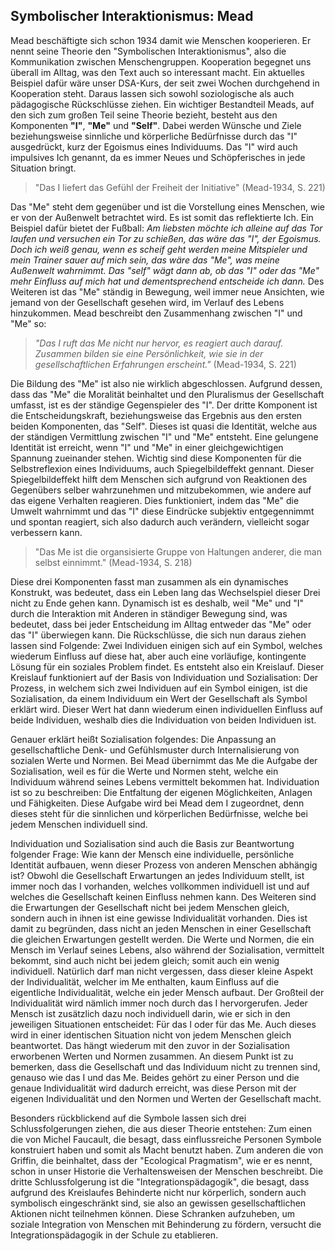 ## Symbolischer Interaktionismus: Mead

Mead beschäftigte sich schon 1934 damit wie Menschen kooperieren. Er nennt seine Theorie den "Symbolischen Interaktionismus", also die Kommunikation zwischen Menschengruppen. Kooperation begegnet uns überall im Alltag, was den Text auch so interessant macht. Ein aktuelles Beispiel dafür wäre unser DSA-Kurs, der seit zwei Wochen durchgehend in Kooperation steht.
Daraus lassen sich sowohl soziologische als auch pädagogische Rückschlüsse ziehen.
Ein wichtiger Bestandteil Meads, auf den sich zum großen Teil seine Theorie bezieht, besteht aus den Komponenten **"I"**, **"Me"** und **"Self"**.
Dabei werden Wünsche und Ziele beziehungsweise sinnliche und körperliche Bedürfnisse durch das "I" ausgedrückt, kurz der Egoismus eines Individuums.
Das "I" wird auch impulsives Ich genannt, da es immer Neues und Schöpferisches in jede Situation bringt.
>"Das I liefert das Gefühl der Freiheit der Initiative" (Mead-1934, S. 221)

Das "Me" steht dem gegenüber und ist die Vorstellung eines Menschen, wie er von der Außenwelt betrachtet wird.
Es ist somit das reflektierte Ich.
Ein Beispiel dafür bietet der Fußball: *Am liebsten möchte ich alleine auf das Tor laufen und versuchen ein Tor zu schießen, das wäre das "I", der Egoismus. Doch ich weiß genau, wenn es scheif geht werden meine Mitspieler und mein Trainer sauer auf mich sein, das wäre das "Me", was meine Außenwelt wahrnimmt. Das "self" wägt dann ab, ob das "I" oder das "Me" mehr Einfluss auf mich hat und dementsprechend entscheide ich dann.*
Des Weiteren ist das "Me" ständig in Bewegung, weil immer neue Ansichten, wie jemand von der Gesellschaft gesehen wird, im Verlauf des Lebens hinzukommen. Mead beschreibt den Zusammenhang zwischen "I" und "Me" so:

>*"Das I ruft das Me nicht nur hervor, es reagiert auch darauf.
> Zusammen bilden sie eine Persönlichkeit, wie sie in der gesellschaftlichen Erfahrungen erscheint."*
> (Mead-1934, S. 221)

Die Bildung des "Me" ist also nie wirklich abgeschlossen.
Aufgrund dessen, dass das "Me" die Moralität beinhaltet und den Pluralismus der Gesellschaft umfasst, ist es der ständige Gegenspieler des "I".
Der dritte Komponent ist die Entscheidungskraft, beziehungsweise das Ergebnis aus den ersten beiden Komponenten, das "Self".
Dieses ist quasi die Identität, welche aus der ständigen Vermittlung zwischen "I" und "Me" entsteht.
Eine gelungene Identität ist erreicht, wenn "I" und "Me" in einer gleichgewichtigen Spannung zueinander stehen.
Wichtig sind diese Komponenten für die Selbstreflexion eines Individuums, auch Spiegelbildeffekt gennant.
Dieser Spiegelbildeffekt hilft dem Menschen sich aufgrund von Reaktionen des Gegenübers selber wahrzunehmen und mitzubekommen, wie andere auf das eigene Verhalten reagieren.
Dies funktioniert, indem das "Me" die Umwelt wahrnimmt und das "I" diese Eindrücke subjektiv entgegennimmt und spontan reagiert, sich also dadurch auch verändern, vielleicht sogar verbessern kann.

>"Das Me ist die organsisierte Gruppe von Haltungen anderer, die man selbst einnimmt."
> (Mead-1934, S. 218)

Diese drei Komponenten fasst man zusammen als ein dynamisches Konstrukt, was bedeutet, dass ein Leben lang das Wechselspiel dieser Drei nicht zu Ende gehen kann.
Dynamisch ist es deshalb, weil "Me" und "I" durch die Interaktion mit Anderen in ständiger Bewegung sind, was bedeutet, dass bei jeder Entscheidung im Alltag entweder das "Me" oder das "I" überwiegen kann.
Die Rückschlüsse, die sich nun daraus ziehen lassen sind Folgende:
Zwei Individuen einigen sich auf ein Symbol, welches wiederum Einfluss auf diese hat, aber auch eine vorläufige, kontingente Lösung für ein soziales Problem findet.
Es entsteht also ein Kreislauf.
Dieser Kreislauf funktioniert auf der Basis von Individuation und Sozialisation:
Der Prozess, in welchem sich zwei Individuen auf ein Symbol einigen, ist die Sozialisation, da einem Individuum ein Wert der Gesellschaft als Symbol erklärt wird.
Dieser Wert hat dann wiederum einen individuellen Einfluss auf beide Individuen, weshalb dies die Individuation von beiden Individuen ist.

Genauer erklärt heißt Sozialisation folgendes:
Die Anpassung an gesellschaftliche Denk- und Gefühlsmuster durch Internalisierung von sozialen Werte und Normen.
Bei Mead übernimmt das Me die Aufgabe der Sozialisation, weil es für die Werte und Normen steht, welche ein Individuum während seines Lebens vermittelt bekommen hat.
Individuation ist so zu beschreiben:
Die Entfaltung der eigenen Möglichkeiten, Anlagen und Fähigkeiten.
Diese Aufgabe wird bei Mead dem I zugeordnet, denn dieses steht für die sinnlichen und körperlichen Bedürfnisse, welche bei jedem Menschen individuell sind.

Individuation und Sozialisation sind auch die Basis zur Beantwortung folgender Frage:
Wie kann der Mensch eine individuelle, persönliche Identität aufbauen, wenn dieser Prozess von anderen Menschen abhängig ist?
Obwohl die Gesellschaft Erwartungen an jedes Individuum stellt, ist immer noch das I vorhanden, welches vollkommen individuell ist und auf welches die Gesellschaft keinen Einfluss nehmen kann. Des Weiteren sind die Erwartungen der Gesellschaft nicht bei jedem Menschen gleich, sondern auch in ihnen ist eine gewisse Individualität vorhanden. Dies ist damit zu begründen, dass nicht an jeden Menschen in einer Gesellschaft die gleichen Erwartungen gestellt werden. Die Werte und Normen, die ein Mensch im Verlauf seines Lebens, also während der Sozialisation, vermittelt bekommt, sind auch nicht bei jedem gleich; somit auch ein wenig individuell. Natürlich darf man nicht vergessen, dass dieser kleine Aspekt der Individualität, welcher im Me enthalten, kaum Einfluss auf die eigentliche Individualität, welche ein jeder Mensch aufbaut. Der Großteil der Individualität wird nämlich immer noch durch das I hervorgerufen.
Jeder Mensch ist zusätzlich dazu noch individuell darin, wie er sich in den jeweiligen Situationen entscheidet: Für das I oder für das Me. Auch dieses wird in einer identischen Situation nicht von jedem Menschen gleich beantwortet. Das hängt wiederum mit den zuvor in der Sozialisation erworbenen Werten und Normen zusammen.
An diesem Punkt ist zu bemerken, dass die Gesellschaft und das Individuum nicht zu trennen sind, genauso wie das I und das Me. Beides gehört zu einer Person und die genaue Individualität wird dadurch erreicht, was diese Person mit der eigenen Individualität und den Normen und Werten der Gesellschaft macht.

Besonders rückblickend auf die Symbole lassen sich drei Schlussfolgerungen ziehen, die aus dieser Theorie entstehen:
Zum einen die von Michel Faucault, die besagt, dass einflussreiche Personen Symbole konstruiert haben und somit als Macht benutzt haben.
Zum anderen die von Griffin, die beinhaltet, dass der "Ecological Pragmatism", wie er es nennt, schon in unser Historie die Verhaltensweisen der Menschen beschreibt.
Die dritte Schlussfolgerung ist die "Integrationspädagogik", die besagt, dass aufgrund des Kreislaufes Behinderte nicht nur körperlich, sondern auch symbolisch eingeschränkt sind, sie also an gewissen gesellschaftlichen Aktionen nicht teilnehmen können.
Diese Schranken aufzuheben, um soziale Integration von Menschen mit Behinderung zu fördern, versucht die Integrationspädagogik in der Schule zu etablieren.
